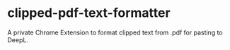 # clipped-pdf-text-formatter
A private Chrome Extension to format clipped text from .pdf for pasting to DeepL.
